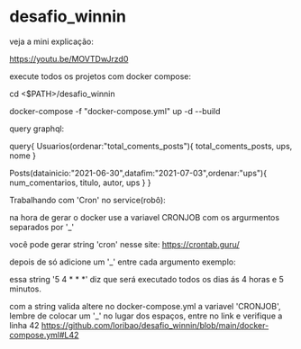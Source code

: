 ﻿# desafio_winnin
veja a mini explicação:


https://youtu.be/MOVTDwJrzd0


execute todos os projetos com docker compose:


cd <$PATH>/desafio_winnin


docker-compose -f "docker-compose.yml" up -d --build 

query graphql:


query{
  Usuarios(ordenar:"total_coments_posts"){
    total_coments_posts,
    ups,
    nome
  }

Posts(datainicio:"2021-06-30",datafim:"2021-07-03",ordenar:"ups"){
		    num_comentarios,
    titulo,
    autor,
    ups
  }
}

Trabalhando com 'Cron' no service(robô):

na hora de gerar o docker use a variavel CRONJOB com os argurmentos separados por '_'

você pode gerar string 'cron' nesse site: https://crontab.guru/

depois de só adicione um '_' entre cada argumento exemplo:

essa string '5 4 * * *' diz que será executado todos os dias ás 4 horas e 5 minutos.

com a string valida altere no docker-compose.yml a variavel 'CRONJOB', lembre de colocar um '_' no lugar dos espaços, entre no link e verifique a linha 42 https://github.com/loribao/desafio_winnin/blob/main/docker-compose.yml#L42 

